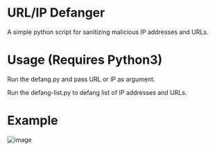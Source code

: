 # URL/IP Defanger

A simple python script for sanitizing malicious IP addresses and URLs.

# Usage (Requires Python3)

Run the defang.py and pass URL or IP as argument.

Run the defang-list.py to defang list of IP addresses and URLs.   

# Example

![image](https://user-images.githubusercontent.com/82045287/150688505-3286b11f-344c-43fb-8fdd-695c3828bbae.png)
